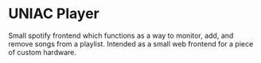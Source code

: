 # UNIAC Player

Small spotify frontend which functions as a way to monitor, add, and remove songs from a playlist.  Intended as a small web frontend for a piece of custom hardware.
